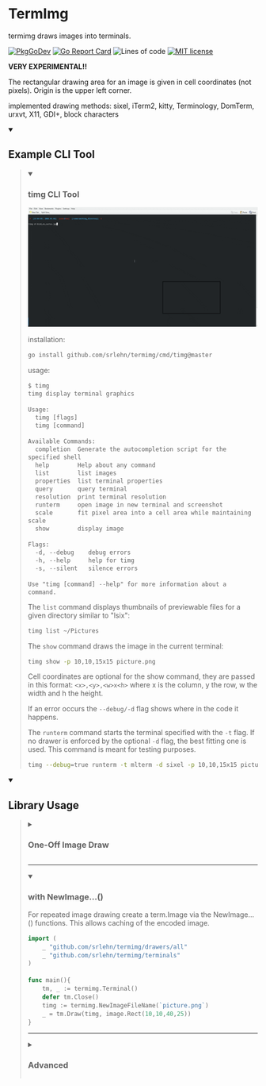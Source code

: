 # TermImg

<!-- this readme is meant to be displayed in an
HTML-capable markdown pager (github via browser, etc) -->

termimg draws images into terminals.

[![PkgGoDev](https://pkg.go.dev/badge/github.com/srlehn/termimg)](https://pkg.go.dev/github.com/srlehn/termimg@master)
[![Go Report Card](https://goreportcard.com/badge/srlehn/termimg)](https://goreportcard.com/report/srlehn/termimg)
![Lines of code](https://img.shields.io/badge/dynamic/json?url=https%3A%2F%2Fapi.codetabs.com%2Fv1%2Floc%2F%3Fgithub%3Dsrlehn%2Ftermimg%26ignored%3Dvendor%2Ctestdata&query=%24%5B%3F(%40.language%3D%3D%22Go%22)%5D.linesOfCode&logo=Go&label=lines%20of%20code&cacheSeconds=3600)
[![MIT license](https://img.shields.io/badge/License-MIT-blue.svg)](https://lbesson.mit-license.org/)

**VERY EXPERIMENTAL!!**

The rectangular drawing area for an image is given in cell coordinates (not pixels).
Origin is the upper left corner.

implemented drawing methods:
sixel, iTerm2, kitty, Terminology, DomTerm, urxvt, X11, GDI+, block characters

<details open><summary><h2>Example CLI Tool</h2></summary>

<blockquote><details open>
<summary><h3>timg CLI Tool</h3></summary>

<img src="_demos/demo.gif"/>

installation:

```sh
go install github.com/srlehn/termimg/cmd/timg@master
```

usage:

```text
$ timg
timg display terminal graphics

Usage:
  timg [flags]
  timg [command]

Available Commands:
  completion  Generate the autocompletion script for the specified shell
  help        Help about any command
  list        list images
  properties  list terminal properties
  query       query terminal
  resolution  print terminal resolution
  runterm     open image in new terminal and screenshot
  scale       fit pixel area into a cell area while maintaining scale
  show        display image

Flags:
  -d, --debug    debug errors
  -h, --help     help for timg
  -s, --silent   silence errors

Use "timg [command] --help" for more information about a command.
```

The `list` command displays thumbnails of previewable files
for a given directory similar to "lsix":

```sh
timg list ~/Pictures
```

The `show` command draws the image in the current terminal:

```sh
timg show -p 10,10,15x15 picture.png
```

Cell coordinates are optional for the show command,
they are passed in this format: `<x>,<y>,<w>x<h>`
where x is the column, y the row, w the width and h the height.

If an error occurs the `--debug/-d` flag shows where in the code it happens.

The `runterm` command starts the terminal specified with the `-t` flag.
If no drawer is enforced by the optional `-d` flag, the best fitting one is used.
This command is meant for testing purposes.

```sh
timg --debug=true runterm -t mlterm -d sixel -p 10,10,15x15 picture.png
```

</details>

<blockquote></details>

<details open><summary><h2>Library Usage</h2></summary>

<blockquote><details><summary><h3>One-Off Image Draw</h3></summary>

```go
import (
    _ "github.com/srlehn/termimg/drawers/all"
    _ "github.com/srlehn/termimg/terminals"
)

func main(){
    defer termimg.CleanUp()
    _ = termimg.DrawFile(`picture.png`, image.Rect(10,10,40,25))
}
```

</details>

---

<details open><summary><h3>with NewImage…()</h3></summary>

For repeated image drawing create a term.Image via the NewImage…() functions.
This allows caching of the encoded image.

```go
import (
    _ "github.com/srlehn/termimg/drawers/all"
    _ "github.com/srlehn/termimg/terminals"
)

func main(){
    tm, _ := termimg.Terminal()
    defer tm.Close()
    timg := termimg.NewImageFileName(`picture.png`)
    _ = tm.Draw(timg, image.Rect(10,10,40,25))
}
```

</details>

---

<details><summary><h3>Advanced</h3></summary>

```go
import (
    _ "github.com/srlehn/termimg/drawers/sane"
    _ "github.com/srlehn/termimg/terminals"
)

func main(){
    wm.SetImpl(wmimpl.Impl())
    opts := []term.Option{
        term.SetPTYName(`dev/pts/2`),
        term.SetTTYProvider(gotty.New, false),
        term.SetQuerier(qdefault.NewQuerier(), true),
        term.SetResizer(&rdefault.Resizer{}),
    }
    tm, err := term.NewTerminal(opts...)
    if err != nil {
        log.Fatal(err)
    }
    defer tm.Close()
    var img image.Image // TODO load image
    timg := termimg.NewImage(img)
    if err := tm.Draw(timg, image.Rect(10,10,40,25)); err != nil {
        log.Fatal(err)
    }
}
```

The default options are packed together in `termimg.DefaultConfig`.
</details>

</blockquote></details>
